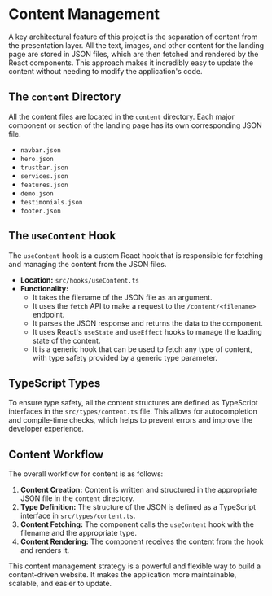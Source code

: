 # Content Management

A key architectural feature of this project is the separation of content from the presentation layer. All the text, images, and other content for the landing page are stored in JSON files, which are then fetched and rendered by the React components. This approach makes it incredibly easy to update the content without needing to modify the application's code.

## The `content` Directory

All the content files are located in the `content` directory. Each major component or section of the landing page has its own corresponding JSON file.

*   `navbar.json`
*   `hero.json`
*   `trustbar.json`
*   `services.json`
*   `features.json`
*   `demo.json`
*   `testimonials.json`
*   `footer.json`

## The `useContent` Hook

The `useContent` hook is a custom React hook that is responsible for fetching and managing the content from the JSON files.

*   **Location:** `src/hooks/useContent.ts`
*   **Functionality:**
    *   It takes the filename of the JSON file as an argument.
    *   It uses the `fetch` API to make a request to the `/content/<filename>` endpoint.
    *   It parses the JSON response and returns the data to the component.
    *   It uses React's `useState` and `useEffect` hooks to manage the loading state of the content.
    *   It is a generic hook that can be used to fetch any type of content, with type safety provided by a generic type parameter.

## TypeScript Types

To ensure type safety, all the content structures are defined as TypeScript interfaces in the `src/types/content.ts` file. This allows for autocompletion and compile-time checks, which helps to prevent errors and improve the developer experience.

## Content Workflow

The overall workflow for content is as follows:

1.  **Content Creation:** Content is written and structured in the appropriate JSON file in the `content` directory.
2.  **Type Definition:** The structure of the JSON is defined as a TypeScript interface in `src/types/content.ts`.
3.  **Content Fetching:** The component calls the `useContent` hook with the filename and the appropriate type.
4.  **Content Rendering:** The component receives the content from the hook and renders it.

This content management strategy is a powerful and flexible way to build a content-driven website. It makes the application more maintainable, scalable, and easier to update. 